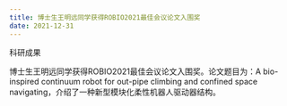 ```yaml
---
title: 博士生王明远同学获得ROBIO2021最佳会议论文入围奖
date: 2021-12-31
---
```


科研成果

<!--more-->

博士生王明远同学获得ROBIO2021最佳会议论文入围奖。论文题目为：A bio-inspired continuum robot for out-pipe climbing and confined space navigating，介绍了一种新型模块化柔性机器人驱动器结构。